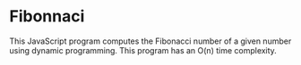 Fibonnaci
=========

This JavaScript program computes the Fibonacci number of a given number using dynamic programming. This program has an O(n) time complexity.
